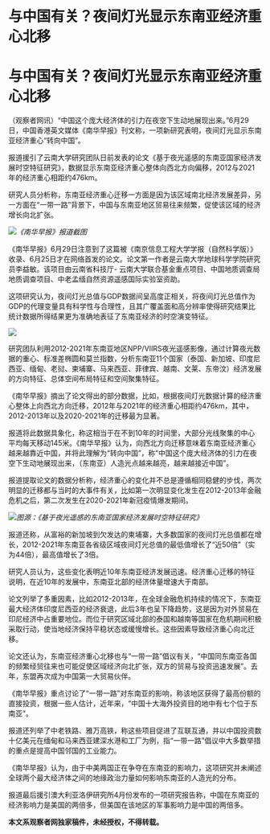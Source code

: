 # 与中国有关？夜间灯光显示东南亚经济重心北移

# 与中国有关？夜间灯光显示东南亚经济重心北移

（观察者网讯）“中国这个庞大经济体的引力在夜空下生动地展现出来。”6月29日，中国香港英文媒体《南华早报》刊文称，一项新研究表明，夜间灯光显示东南亚经济重心“转向中国”。

报道援引了云南大学研究团队日前发表的论文《基于夜光遥感的东南亚国家经济发展时空特征研究》，数据显示东南亚经济重心整体向西北方向偏移，2012与2021年的经济重心相距约476km。

研究人员分析称，东南亚经济重心迁移一方面是因为该区域南北经济发展差异，另一方面在“一带一路”背景下，中国与东南亚地区贸易往来频繁，促使该区域的经济增长向北扩张。

![](https://inews.gtimg.com/newsapp_bt/0/15810377422/1000)_《南华早报》报道截图_

《南华早报》6月29日注意到了这篇被《南京信息工程大学学报（自然科学版）》收录、6月25日才在网络首发的论文。论文第一作者是云南大学地球科学学院研究员李益敏。该项目由云南省科技厅-
云南大学联合基金重点项目、中国地质调查局地质调查项目、中老孟缅自然资源遥感国际实验室资助。

这项研究认为，夜间灯光总值与GDP数据间呈高度正相关，将夜间灯光总值作为GDP的代理变量具有科学性与合理性，且其广覆盖面和高分辨率使得研究结果比统计数据所得结果更为准确地表征了东南亚经济的时空演变特征。

![](https://inews.gtimg.com/newsapp_bt/0/15810377423/1000)

研究团队利用2012-2021年东南亚地区NPP/VIIRS夜光遥感影像，通过计算夜光数据的重心、标准差椭圆和莫兰指数，分析东南亚11个国家（泰国、新加坡、印度尼西亚、缅甸、老挝、柬埔寨、马来西亚、菲律宾、越南、文莱、东帝汶）经济发展的方向特征、总体空间布局特征和空间聚集特征。

《南华早报》摘出了论文得出的部分数据，比如，根据夜间灯光数据计算的经济重心整体上向西北方向迁移，2012年与2021年的经济重心相距约476km，其中，2012-2013年以及2020-2021年的迁移最为显著。

报道将此数据具象化，称这相当于在不到10年的时间里，大部分光线聚集的中心平均每天移动145米。《南华早报》认为，向西北方向迁移意味着东南亚经济重心越来越靠近中国，并将此理解为“转向中国”，称“中国这个庞大经济体的引力在夜空下生动地展现出来，（东南亚）人造光点越来越亮，越来越接近中国”。

报道提取论文的数据分析称，经济重心的变化并不总是遵循相同稳健的步伐，两次明显的迁移都与当时的大事件有关，比如第一次明显变化发生在2012-2013年金融危机之后，第二次发生在2020-2021年新冠疫情爆发期间。

![](https://inews.gtimg.com/newsapp_bt/0/15810377424/1000)_图源：《基于夜光遥感的东南亚国家经济发展时空特征研究》_

报道还称，从富裕的新加坡到欠发达的柬埔寨，大多数国家的夜间灯光总值都在增长，2012-2021年东南亚各省级区域夜间灯光总值的最低值增长了“近50倍”（实为44倍），最高值增长了3倍。

研究人员认为，这些变化表明近10年东南亚经济发展迅速。经济重心迁移的特征说明，在近10年的发展中，东南亚北部的经济体量增速大于南部。

论文列举了多重因素，比如2012-2013年，在全球金融危机持续的情况下，东南亚最大经济体印度尼西亚的经济衰退，此后3年也呈下降趋势，这是因为对外贸易在印尼经济中占重要地位。而位于研究区域北部的泰国和越南等国家在危机期间积极采取行动，使当地经济保持平稳状态或缓慢增长。这些因素导致经济重心向北迁移。

论文还认为，东南亚经济重心北移也与“一带一路”倡议有关，“中国同东南亚各国的频繁经贸往来也可能促使区域经济向北扩张，双方的贸易与投资迅速发展”。去年，东盟再次成为中国第一大贸易伙伴。

《南华早报》重点讨论了“一带一路”对东南亚的影响，称该地区获得了最高份额的直接投资，根据一些人估计，近年来，“中国十大海外投资目的地中有七个位于东南亚”。

报道还列举了中老铁路、雅万高铁，称这些项目促进了互联互通，并以中国投资数十亿美元在缅甸和马来西亚建深水港和工厂为例，指“一带一路”倡议中大多数举措的重点是提高中国邻国的工业能力。

《南华早报》认为，由于中美两国正在争夺在东南亚的影响力，这项研究并未阐述全球两个最大经济体之间的地缘政治力量如何影响东南亚的人造光的分布。

报道最后援引澳大利亚洛伊研究所4月份发布的一项研究报告称，中国在东南亚的经济影响力是美国的两倍多，但美国在该地区的军事影响力是中国的两倍多。

**本文系观察者网独家稿件，未经授权，不得转载。**


